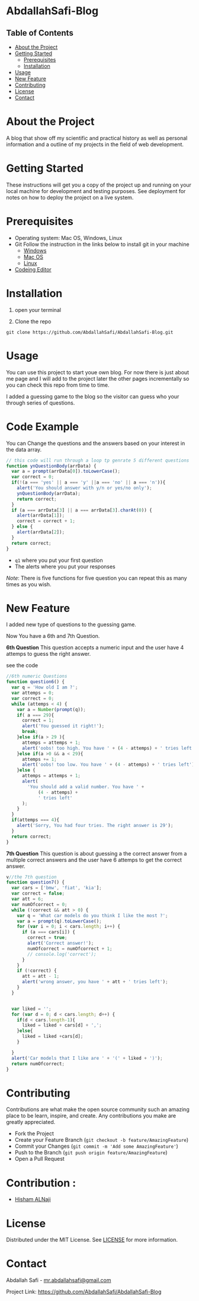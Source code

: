 # AbdallahSafi-Blog

<!-- TABLE OF CONTENTS -->

## Table of Contents

- [About the Project](#about-the-project)
- [Getting Started](#getting-started)
  - [Prerequisites](#prerequisites)
  - [Installation](#installation)
- [Usage](#usage) 
- [New Feature](#New-Feature)
- [Contributing](#contributing)
- [License](#license)
- [Contact](#contact)

# About the Project

A blog that show off my scientific and practical history as well as personal information and a outline of my projects in the field of web development.

# Getting Started

These instructions will get you a copy of the project up and running on your local machine for development and testing purposes. See deployment for notes on how to deploy the project on a live system.

# Prerequisites

- Operating system: Mac OS, Windows, Linux
- Git
  Follow the instruction in the links below to install git in your machine
  - [Windows](https://git-scm.com/download/win)
  - [Mac OS](https://git-scm.com/download/mac)
  - [Linux](https://git-scm.com/download/linux)
- [Codeing Editor](https://www.wpbeginner.com/showcase/12-best-code-editors-for-mac-and-windows-for-editing-wordpress-files/)

# Installation

1. open your terminal

2. Clone the repo

`git clone https://github.com/AbdallahSafi/AbdallahSafi-Blog.git`

# Usage

You can use this project to start youe own blog. For now there is just about me page and I will add to the project later the other pages incrementally so you can check this repo from time to time.

I added a guessing game to the blog so the visitor can guess who your through series of questions.

# Code Example

You can Change the questions and the answers based on your interest in the data array.

```javascript
// this code will run through a loop tp genrate 5 different questions
function ynQuestionBody(arrData) {
  var a = prompt(arrData[0]).toLowerCase();
  var correct = 0;
  if(!(a === 'yes' || a === 'y' ||a === 'no' || a === 'n')){
    alert('You should answer with y/n or yes/no only');
    ynQuestionBody(arrData);
    return correct;
  }
  if (a === arrData[3] || a === arrData[3].charAt(0)) {
    alert(arrData[1]);
    correct = correct + 1;
  } else {
    alert(arrData[2]);
  }
  return correct;
}
```

- `q1` where you put your first question
- The alerts where you put your responses

_Note_: There is five functions for five question you can repeat this as many times as you wish.

# New Feature

I added new type of questions to the guessing game.

Now You have a 6th and 7th Question.

**6th Question**
This question accepts a numeric input and the user have 4 attemps to guess the right answer.

see the code

```javascript
//6th numeric Questions
function question6() {
  var q = 'How old I am ?';
  var attemps = 0;
  var correct = 0;
  while (attemps < 4) {
    var a = Number(prompt(q));
    if( a === 29){
      correct = 1;
      alert('You guessed it right!');
      break;
    }else if(a > 29 ){
      attemps = attemps + 1;
      alert('oobs! too high. You have ' + (4 - attemps) + ' tries left');
    }else if(a >0 && a < 29){
      attemps += 1;
      alert('oobs! too low. You have ' + (4 - attemps) + ' tries left');
    }else {
      attemps = attemps + 1;
      alert(
        'You should add a valid number. You have ' +
            (4 - attemps) +
            ' tries left'
      );
    }
  }
  if(attemps === 4){
    alert('Sorry, You had four tries. The right answer is 29');
  }
  return correct;
}
```


**7th Question**
This question is about guessing a the correct answer from a multiple correct answers and the user have 6 attemps to get the correct answer.

```javascript
v//the 7th question
function question7() {
  var cars = ['bmw', 'fiat', 'kia'];
  var correct = false;
  var att = 6;
  var numOfcorrect = 0;
  while (!correct && att > 0) {
    var q = 'What car models do you think I like the most ?';
    var a = prompt(q).toLowerCase();
    for (var i = 0; i < cars.length; i++) {
      if (a === cars[i]) {
        correct = true;
        alert('Correct answer!');
        numOfcorrect = numOfcorrect + 1;
        // console.log('correct');
      }
    }
    if (!correct) {
      att = att - 1;
      alert('wrong answer, you have ' + att + ' tries left');
    }
  }


  var liked = '';
  for (var d = 0; d < cars.length; d++) {
    if(d < cars.length-1){
      liked = liked + cars[d] + ',';
    }else{
      liked = liked +cars[d];
    }

  }
  alert('Car models that I like are ' + '(' + liked + ')');
  return numOfcorrect;
}

```

# Contributing

Contributions are what make the open source community such an amazing place to be learn, inspire, and create. Any contributions you make are greatly appreciated.

- Fork the Project
- Create your Feature Branch (`git checkout -b feature/AmazingFeature`)
- Commit your Changes (`git commit -m 'Add some AmazingFeature'`)
- Push to the Branch (`git push origin feature/AmazingFeature`)
- Open a Pull Request

# Contribution :

- [Hisham ALNaji](https://github.com/HishamAlNaji)

# License

Distributed under the MIT License. See [LICENSE](https://www.mit.edu/~amini/LICENSE.md) for more information.

# Contact

Abdallah Safi - mr.abdallahsafi@gmail.com

Project Link: https://github.com/AbdallahSafi/AbdallahSafi-Blog
